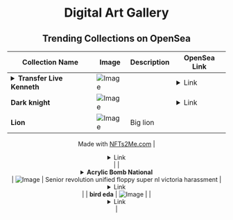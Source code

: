 <div align="center">

# Digital Art Gallery

## Trending Collections on OpenSea

| Collection Name                       | Image                                                                                     | Description                       | OpenSea Link                                                                                          |
|---------------------------------------|-------------------------------------------------------------------------------------------|-----------------------------------|--------------------------------------------------------------------------------------------------------|
| **<details><summary>Transfer Live Kenneth</summary></details>** | ![Image](https://i.seadn.io/s/raw/files/9efca0f7d94f5999e8cbafb113a71157.jpg?w=500&auto=format?w=200&auto=format) |  | <details><summary>Link</summary>[Transfer Live Kenneth](https://opensea.io/collection/transfer-live-kenneth)</details> |
| **Dark knight** | ![Image](https://i.seadn.io/s/raw/files/cf7d9e78defbd4ee8e1b957fd2be54df.jpg?w=500&auto=format?w=200&auto=format) |  | <details><summary>Link</summary>[Dark knight](https://opensea.io/collection/dark-knight-20)</details> |
| **Lion** | ![Image](https://i.seadn.io/s/raw/files/274d0b0db7c505a7e4d017418ca8093a.webp?w=500&auto=format?w=200&auto=format) | Big lion

Made with [NFTs2Me.com](https://nfts2me.com/) | <details><summary>Link</summary>[Lion](https://opensea.io/collection/lion-612)</details> |
| **<details><summary>Acrylic Bomb National</summary></details>** | ![Image](https://i.seadn.io/s/raw/files/c8e8bb53995523db62848cd400ae44c1.jpg?w=500&auto=format?w=200&auto=format) | Senior revolution unified floppy super nl victoria harassment | <details><summary>Link</summary>[Acrylic Bomb National](https://opensea.io/collection/acrylic-bomb-national)</details> |
| **bird eda** | ![Image](https://i.seadn.io/s/raw/files/436a7fbc39c71df362717f66052c9218.jpg?w=500&auto=format?w=200&auto=format) |  | <details><summary>Link</summary>[bird eda](https://opensea.io/collection/bird-eda)</details> |

</div>